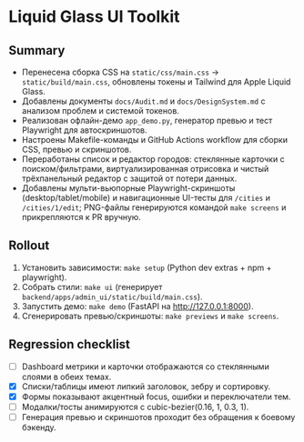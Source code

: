 # Liquid Glass UI Toolkit
## Summary
- Перенесена сборка CSS на `static/css/main.css` → `static/build/main.css`, обновлены токены и Tailwind для Apple Liquid Glass.
- Добавлены документы `docs/Audit.md` и `docs/DesignSystem.md` с анализом проблем и системой токенов.
- Реализован офлайн-демо `app_demo.py`, генератор превью и тест Playwright для автоскриншотов.
- Настроены Makefile-команды и GitHub Actions workflow для сборки CSS, превью и скриншотов.
- Переработаны список и редактор городов: стеклянные карточки с поиском/фильтрами, виртуализированная отрисовка и чистый трёхпанельный редактор с защитой от потери данных.
- Добавлены мульти-вьюпорные Playwright-скриншоты (desktop/tablet/mobile) и навигационные UI-тесты для `/cities` и `/cities/1/edit`; PNG-файлы генерируются командой `make screens` и прикрепляются к PR вручную.
## Rollout
1. Установить зависимости: `make setup` (Python dev extras + npm + playwright).
2. Собрать стили: `make ui` (генерирует `backend/apps/admin_ui/static/build/main.css`).
3. Запустить демо: `make demo` (FastAPI на http://127.0.0.1:8000).
4. Сгенерировать превью/скриншоты: `make previews` и `make screens`.
## Regression checklist
- [ ] Dashboard метрики и карточки отображаются со стеклянными слоями в обеих темах.
- [x] Списки/таблицы имеют липкий заголовок, зебру и сортировку.
- [x] Формы показывают акцентный focus, ошибки и переключатели тем.
- [ ] Модалки/тосты анимируются c cubic-bezier(0.16, 1, 0.3, 1).
- [ ] Генерация превью и скриншотов проходит без обращения к боевому бэкенду.
